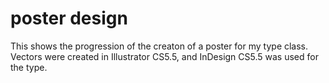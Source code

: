poster design
==============

This shows the progression of the creaton of a poster for my type class.  Vectors were created in Illustrator CS5.5, and InDesign CS5.5 was used for the type.